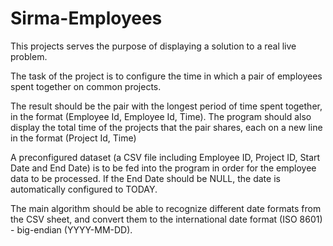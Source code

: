 # Sirma-Employees

This projects serves the purpose of displaying a solution to a real live problem.

The task of the project is to configure the time in which a pair of employees spent together on common projects.

The result should be the pair with the longest period of time spent together, in the format 
(Employee Id, Employee Id, Time). 
The program should also display the total time of the projects that the pair shares, each on a new line in the format
(Project Id, Time)

A preconfigured dataset (a CSV file including Employee ID, Project ID, Start Date and End Date)
is to be fed into the program in order for the employee data to be processed. If the End Date should be NULL,
the date is automatically configured to TODAY.

The main algorithm should be able to recognize different date formats from the CSV sheet, 
and convert them to the international date format (ISO 8601) - big-endian (YYYY-MM-DD).

